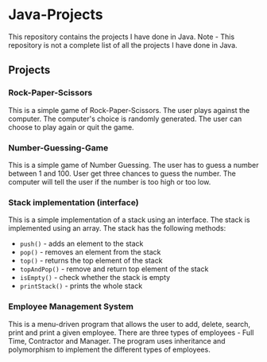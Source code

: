# Java-Projects

This repository contains the projects I have done in Java. 
Note - This repository is not a complete list of all the projects I have done in Java.

## Projects

### Rock-Paper-Scissors
This is a simple game of Rock-Paper-Scissors. The user plays against the computer. The computer's choice is randomly generated. 
The user can choose to play again or quit the game.

### Number-Guessing-Game
This is a simple game of Number Guessing. The user has to guess a number between 1 and 100. User get three chances to 
guess the number. The computer will tell the user if the number is too high or too low.

### Stack implementation (interface)
This is a simple implementation of a stack using an interface. The stack is implemented using an array. 
The stack has the following methods:
* `push()` - adds an element to the stack
* `pop()` - removes an element from the stack
* `top()` - returns the top element of the stack
* `topAndPop()` - remove and return top element of the stack
* `isEmpty()` - check whether the stack is empty
* `printStack()` - prints the whole stack

### Employee Management System
This is a menu-driven program that allows the user to add, delete, search, print and print a given employee. There are
three types of employees - Full Time, Contractor and Manager. The program uses inheritance and polymorphism to implement
the different types of employees. 